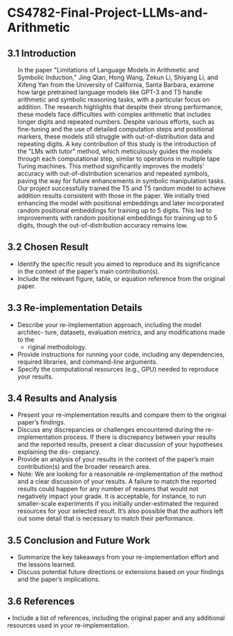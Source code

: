 # CS4782-Final-Project-LLMs-and-Arithmetic

<h2 dir="ltr">3.1 Introduction</h2> 
<ul dir="ltr"> 
In the paper "Limitations of Language Models in Arithmetic and Symbolic Induction," Jing Qian, Hong Wang, Zekun Li, Shiyang Li, and Xifeng Yan from the University of California, Santa Barbara, examine how large pretrained language models like GPT-3 and T5 handle arithmetic and symbolic reasoning tasks, with a particular focus on addition. The research highlights that despite their strong performance, these models face difficulties with complex arithmetic that includes longer digits and repeated numbers. Despite various efforts, such as fine-tuning and the use of detailed computation steps and positional markers, these models still struggle with out-of-distribution data and repeating digits. A key contribution of this study is the introduction of the "LMs with tutor" method, which meticulously guides the models through each computational step, similar to operations in multiple tape Turing machines. This method significantly improves the models' accuracy with out-of-distribution scenarios and repeated symbols, paving the way for future enhancements in symbolic manipulation tasks. Our project successfully trained the T5 and T5 random model to achieve addition results consistent with those in the paper. We initially tried enhancing the model with positional embeddings and later incorporated random positional embeddings for training up to 5 digits. This led to improvements with random positional embeddings for training up to 5 digits, though the out-of-distribution accuracy remains low.
  
</ul> 
<h2 dir="ltr">3.2 Chosen Result</h2> 
<ul dir="ltr"> 
  <li>Identify the specific result you aimed to reproduce and its significance in the context of the paper’s main contribution(s).</li> 
  <li>Include the relevant figure, table, or equation reference from the original paper.</li> 
</ul> 
<h2 dir="ltr">3.3 Re-implementation Details</h2> 
<ul dir="ltr"> 
  <li>Describe your re-implementation approach, including the model architec- ture, datasets, evaluation metrics, and any modifications made to the
    <ul dir="ltr"> 
      <li>riginal methodology.</li> 
    </ul></li> 
  <li>Provide instructions for running your code, including any dependencies, required libraries, and command-line arguments.</li> 
  <li>Specify the computational resources (e.g., GPU) needed to reproduce your results.</li> 
</ul> 
<h2 dir="ltr">3.4 Results and Analysis</h2> 
<ul dir="ltr"> 
  <li>Present your re-implementation results and compare them to the original paper’s findings.</li> 
  <li>Discuss any discrepancies or challenges encountered during the re-implementation process. If there is discrepancy between your results and the reported results, present a clear discussion of your hypotheses explaining the dis- crepancy.</li> 
  <li>Provide an analysis of your results in the context of the paper’s main contribution(s) and the broader research area.</li> 
  <li>Note: We are looking for a reasonable re-implementation of the method and a clear discussion of your results. A failure to match the reported results could happen for any number of reasons that would not negatively impact your grade. It is acceptable, for instance, to run smaller-scale experiments if you initially under-estimated the required resources for your selected result. It’s also possible that the authors left out some detail that is necessary to match their performance.</li> 
</ul> 
<h2 dir="ltr">3.5 Conclusion and Future Work</h2> 
<ul dir="ltr"> 
  <li>Summarize the key takeaways from your re-implementation effort and the lessons learned.</li> 
  <li>Discuss potential future directions or extensions based on your findings and the paper’s implications.</li> 
</ul> 
<h2 dir="ltr">3.6 References</h2> 
<p dir="ltr">• Include a list of references, including the original paper and any additional resources used in your re-implementation.</p> 
